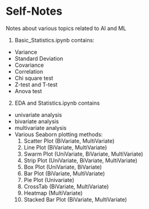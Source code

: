 # Self-Notes
Notes about various topics related to AI and ML

1. Basic_Statistics.ipynb contains:
- Variance
- Standard Deviation
- Covariance
- Correlation
- Chi square test
- Z-test and T-test
- Anova test

2. EDA and Statistics.ipynb contains
- univariate analysis 
- bivariate analysis 
- multivariate analysis
- Various Seaborn plotting methods:
  1. Scatter Plot (BiVariate, MultiVariate)
  2. Line Plot (BiVariate, MultiVariate)
  3. Swarm Plot (UniVariate, BiVariate, MultiVariate)
  4. Strip Plot (UniVariate, BiVariate, MultiVariate)
  5. Box Plot (UniVariate, BiVariate)
  6. Bar Plot (BiVariate, MultiVariate)
  7. Pie Plot (Univariate)
  8. CrossTab (BiVariate, MultiVariate)
  9. Heatmap (MultiVariate)
  10. Stacked Bar Plot (BiVariate, MultiVariate)
